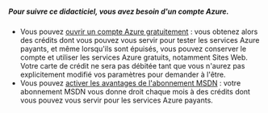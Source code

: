 <div class="wa-note">
  <span class="wa-icon-bulb"></span>
  <h5><a name="note"></a>Pour suivre ce didacticiel, vous avez besoin d'un compte Azure.</h5>
  <ul>
    <li>Vous pouvez <a href="/en-us/pricing/free-trial/?WT.mc_id=A261C142F">ouvrir un compte Azure gratuitement</a>&nbsp;: vous obtenez alors des cr&eacute;dits dont vous pouvez vous servir pour tester les services Azure payants, et m&ecirc;me lorsqu'ils sont &eacute;puis&eacute;s, vous pouvez conserver le compte et utiliser les services Azure gratuits, notamment Sites Web. Votre carte de cr&eacute;dit ne sera pas d&eacute;bit&eacute;e tant que vous n'aurez pas explicitement modifi&eacute; vos param&egrave;tres pour demander &agrave; l'&ecirc;tre.</li>
    <li>Vous pouvez <a href="/en-us/pricing/member-offers/msdn-benefits-details/?WT.mc_id=A261C142F">activer les avantages de l'abonnement MSDN</a>&nbsp;: votre abonnement MSDN vous donne droit chaque mois &agrave; des cr&eacute;dits dont vous pouvez vous servir pour les services Azure payants.</li>
  <ul>
</div>

  [ouvrir un compte Azure gratuitement]: /en-us/pricing/free-trial/?WT.mc_id=A261C142F
  [activer les avantages de l'abonnement MSDN]: /en-us/pricing/member-offers/msdn-benefits-details/?WT.mc_id=A261C142F

